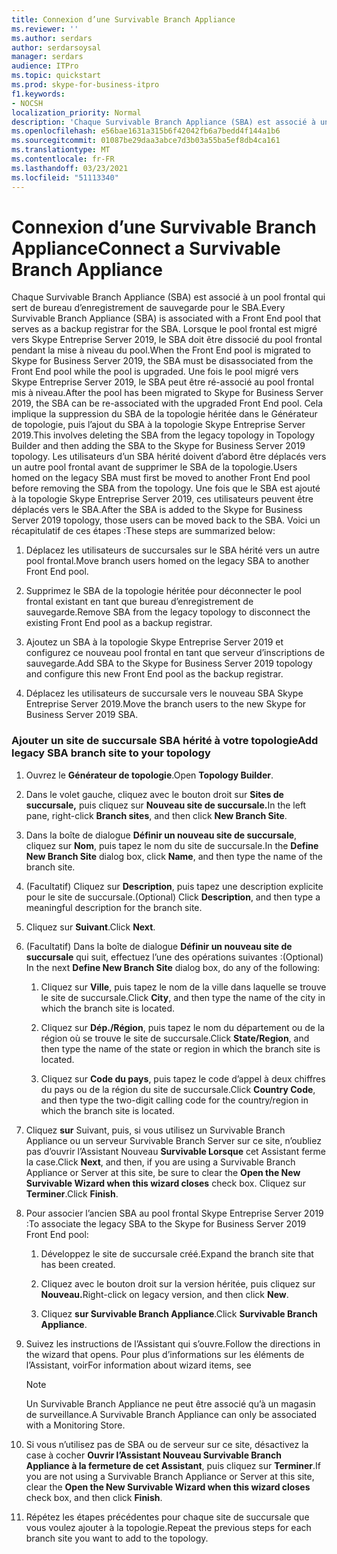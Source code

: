 ```yaml
---
title: Connexion d’une Survivable Branch Appliance
ms.reviewer: ''
ms.author: serdars
author: serdarsoysal
manager: serdars
audience: ITPro
ms.topic: quickstart
ms.prod: skype-for-business-itpro
f1.keywords:
- NOCSH
localization_priority: Normal
description: 'Chaque Survivable Branch Appliance (SBA) est associé à un pool frontal qui sert de bureau d’enregistrement de sauvegarde pour le SBA. Lorsque le pool frontal est migré vers Skype Entreprise Server 2019, l’SBA doit être dissocié du pool frontal pendant la mise à niveau du pool. Une fois que le pool a été migré vers Skype Entreprise Server 2019, le SBA peut être réassocié au pool frontal mis à niveau. Cela implique la suppression du SBA de la topologie héritée dans le Générateur de topologie, puis l’ajout du SBA à la topologie Skype Entreprise Server 2019. Les utilisateurs d’un SBA hérité doivent d’abord être déplacés vers un autre pool frontal avant de supprimer le SBA de la topologie. Une fois que le SBA est ajouté à la topologie Skype Entreprise Server 2019, ces utilisateurs peuvent ensuite être déplacés vers le SBA. Voici un récapitulatif de ces étapes :'
ms.openlocfilehash: e56bae1631a315b6f42042fb6a7bedd4f144a1b6
ms.sourcegitcommit: 01087be29daa3abce7d3b03a55ba5ef8db4ca161
ms.translationtype: MT
ms.contentlocale: fr-FR
ms.lasthandoff: 03/23/2021
ms.locfileid: "51113340"
---
```

# <a name="connect-a-survivable-branch-appliance"></a><span data-ttu-id="38cde-108">Connexion d’une Survivable Branch Appliance</span><span class="sxs-lookup"><span data-stu-id="38cde-108">Connect a Survivable Branch Appliance</span></span>

<span data-ttu-id="38cde-109">Chaque Survivable Branch Appliance (SBA) est associé à un pool frontal qui sert de bureau d’enregistrement de sauvegarde pour le SBA.</span><span class="sxs-lookup"><span data-stu-id="38cde-109">Every Survivable Branch Appliance (SBA) is associated with a Front End pool that serves as a backup registrar for the SBA.</span></span> <span data-ttu-id="38cde-110">Lorsque le pool frontal est migré vers Skype Entreprise Server 2019, le SBA doit être dissocié du pool frontal pendant la mise à niveau du pool.</span><span class="sxs-lookup"><span data-stu-id="38cde-110">When the Front End pool is migrated to Skype for Business Server 2019, the SBA must be disassociated from the Front End pool while the pool is upgraded.</span></span> <span data-ttu-id="38cde-111">Une fois le pool migré vers Skype Entreprise Server 2019, le SBA peut être ré-associé au pool frontal mis à niveau.</span><span class="sxs-lookup"><span data-stu-id="38cde-111">After the pool has been migrated to Skype for Business Server 2019, the SBA can be re-associated with the upgraded Front End pool.</span></span> <span data-ttu-id="38cde-112">Cela implique la suppression du SBA de la topologie héritée dans le Générateur de topologie, puis l’ajout du SBA à la topologie Skype Entreprise Server 2019.</span><span class="sxs-lookup"><span data-stu-id="38cde-112">This involves deleting the SBA from the legacy topology in Topology Builder and then adding the SBA to the Skype for Business Server 2019 topology.</span></span> <span data-ttu-id="38cde-113">Les utilisateurs d’un SBA hérité doivent d’abord être déplacés vers un autre pool frontal avant de supprimer le SBA de la topologie.</span><span class="sxs-lookup"><span data-stu-id="38cde-113">Users homed on the legacy SBA must first be moved to another Front End pool before removing the SBA from the topology.</span></span> <span data-ttu-id="38cde-114">Une fois que le SBA est ajouté à la topologie Skype Entreprise Server 2019, ces utilisateurs peuvent être déplacés vers le SBA.</span><span class="sxs-lookup"><span data-stu-id="38cde-114">After the SBA is added to the Skype for Business Server 2019 topology, those users can be moved back to the SBA.</span></span> <span data-ttu-id="38cde-115">Voici un récapitulatif de ces étapes :</span><span class="sxs-lookup"><span data-stu-id="38cde-115">These steps are summarized below:</span></span>
  
1. <span data-ttu-id="38cde-116">Déplacez les utilisateurs de succursales sur le SBA hérité vers un autre pool frontal.</span><span class="sxs-lookup"><span data-stu-id="38cde-116">Move branch users homed on the legacy SBA to another Front End pool.</span></span>
    
2. <span data-ttu-id="38cde-117">Supprimez le SBA de la topologie héritée pour déconnecter le pool frontal existant en tant que bureau d’enregistrement de sauvegarde.</span><span class="sxs-lookup"><span data-stu-id="38cde-117">Remove SBA from the legacy topology to disconnect the existing Front End pool as a backup registrar.</span></span>
    
3. <span data-ttu-id="38cde-118">Ajoutez un SBA à la topologie Skype Entreprise Server 2019 et configurez ce nouveau pool frontal en tant que serveur d’inscriptions de sauvegarde.</span><span class="sxs-lookup"><span data-stu-id="38cde-118">Add SBA to the Skype for Business Server 2019 topology and configure this new Front End pool as the backup registrar.</span></span> 
    
4. <span data-ttu-id="38cde-119">Déplacez les utilisateurs de succursale vers le nouveau SBA Skype Entreprise Server 2019.</span><span class="sxs-lookup"><span data-stu-id="38cde-119">Move the branch users to the new Skype for Business Server 2019 SBA.</span></span>
    
### <a name="add-legacy-sba-branch-site-to-your-topology"></a><span data-ttu-id="38cde-120">Ajouter un site de succursale SBA hérité à votre topologie</span><span class="sxs-lookup"><span data-stu-id="38cde-120">Add legacy SBA branch site to your topology</span></span>

1. <span data-ttu-id="38cde-121">Ouvrez le **Générateur de topologie**.</span><span class="sxs-lookup"><span data-stu-id="38cde-121">Open **Topology Builder**.</span></span>
    
2. <span data-ttu-id="38cde-122">Dans le volet gauche, cliquez avec le bouton droit sur **Sites de succursale,** puis cliquez sur **Nouveau site de succursale.**</span><span class="sxs-lookup"><span data-stu-id="38cde-122">In the left pane, right-click **Branch sites**, and then click **New Branch Site**.</span></span>
    
3. <span data-ttu-id="38cde-123">Dans la boîte de dialogue **Définir un nouveau site de succursale**, cliquez sur **Nom**, puis tapez le nom du site de succursale.</span><span class="sxs-lookup"><span data-stu-id="38cde-123">In the **Define New Branch Site** dialog box, click **Name**, and then type the name of the branch site.</span></span>
    
4. <span data-ttu-id="38cde-124">(Facultatif) Cliquez sur **Description**, puis tapez une description explicite pour le site de succursale.</span><span class="sxs-lookup"><span data-stu-id="38cde-124">(Optional) Click **Description**, and then type a meaningful description for the branch site.</span></span>
    
5. <span data-ttu-id="38cde-125">Cliquez sur **Suivant**.</span><span class="sxs-lookup"><span data-stu-id="38cde-125">Click **Next**.</span></span>
    
6. <span data-ttu-id="38cde-126">(Facultatif) Dans la boîte de dialogue **Définir un nouveau site de succursale** qui suit, effectuez l’une des opérations suivantes :</span><span class="sxs-lookup"><span data-stu-id="38cde-126">(Optional) In the next **Define New Branch Site** dialog box, do any of the following:</span></span> 
    
    1. <span data-ttu-id="38cde-127">Cliquez sur **Ville**, puis tapez le nom de la ville dans laquelle se trouve le site de succursale.</span><span class="sxs-lookup"><span data-stu-id="38cde-127">Click **City**, and then type the name of the city in which the branch site is located.</span></span>
    
    2. <span data-ttu-id="38cde-128">Cliquez sur **Dép./Région**, puis tapez le nom du département ou de la région où se trouve le site de succursale.</span><span class="sxs-lookup"><span data-stu-id="38cde-128">Click **State/Region**, and then type the name of the state or region in which the branch site is located.</span></span>
    
    3. <span data-ttu-id="38cde-129">Cliquez sur **Code du pays**, puis tapez le code d’appel à deux chiffres du pays ou de la région du site de succursale.</span><span class="sxs-lookup"><span data-stu-id="38cde-129">Click **Country Code**, and then type the two-digit calling code for the country/region in which the branch site is located.</span></span>
    
7. <span data-ttu-id="38cde-130">Cliquez **sur** Suivant, puis, si vous utilisez un Survivable Branch Appliance ou un serveur Survivable Branch Server sur ce site, n’oubliez pas d’ouvrir l’Assistant Nouveau **Survivable Lorsque** cet Assistant ferme la case.</span><span class="sxs-lookup"><span data-stu-id="38cde-130">Click **Next**, and then, if you are using a Survivable Branch Appliance or Server at this site, be sure to clear the **Open the New Survivable Wizard when this wizard closes** check box.</span></span> <span data-ttu-id="38cde-131">Cliquez sur **Terminer**.</span><span class="sxs-lookup"><span data-stu-id="38cde-131">Click **Finish**.</span></span>
    
8. <span data-ttu-id="38cde-132">Pour associer l’ancien SBA au pool frontal Skype Entreprise Server 2019 :</span><span class="sxs-lookup"><span data-stu-id="38cde-132">To associate the legacy SBA to the Skype for Business Server 2019 Front End pool:</span></span>
    
    1. <span data-ttu-id="38cde-133">Développez le site de succursale créé.</span><span class="sxs-lookup"><span data-stu-id="38cde-133">Expand the branch site that has been created.</span></span> 
    
    2. <span data-ttu-id="38cde-134">Cliquez avec le bouton droit sur la version héritée, puis cliquez sur **Nouveau.**</span><span class="sxs-lookup"><span data-stu-id="38cde-134">Right-click on legacy version, and then click **New**.</span></span>
    
    3. <span data-ttu-id="38cde-135">Cliquez **sur Survivable Branch Appliance**.</span><span class="sxs-lookup"><span data-stu-id="38cde-135">Click **Survivable Branch Appliance**.</span></span>
    
9. <span data-ttu-id="38cde-136">Suivez les instructions de l’Assistant qui s’ouvre.</span><span class="sxs-lookup"><span data-stu-id="38cde-136">Follow the directions in the wizard that opens.</span></span> <span data-ttu-id="38cde-137">Pour plus d’informations sur les éléments de l’Assistant, voir</span><span class="sxs-lookup"><span data-stu-id="38cde-137">For information about wizard items, see</span></span>    
   <!-- [Define a Survivable Branch Appliance or Server in Lync 2013](/previous-versions/office/lync-server-2013/lync-server-2013-define-a-survivable-branch-appliance-or-server). -->
   <!-- The above link points to un-rebranded 2013 content we will need to discuss rebrand or bring forward -->
    
    > [!NOTE]
    > <span data-ttu-id="38cde-138">Un Survivable Branch Appliance ne peut être associé qu’à un magasin de surveillance.</span><span class="sxs-lookup"><span data-stu-id="38cde-138">A Survivable Branch Appliance can only be associated with a Monitoring Store.</span></span> 
  
10. <span data-ttu-id="38cde-139">Si vous n’utilisez pas de SBA ou de serveur sur ce site, désactivez la case à cocher **Ouvrir l’Assistant Nouveau Survivable Branch Appliance à la fermeture de cet Assistant**, puis cliquez sur **Terminer**.</span><span class="sxs-lookup"><span data-stu-id="38cde-139">If you are not using a Survivable Branch Appliance or Server at this site, clear the **Open the New Survivable Wizard when this wizard closes** check box, and then click **Finish**.</span></span>
    
11. <span data-ttu-id="38cde-140">Répétez les étapes précédentes pour chaque site de succursale que vous voulez ajouter à la topologie.</span><span class="sxs-lookup"><span data-stu-id="38cde-140">Repeat the previous steps for each branch site you want to add to the topology.</span></span>
